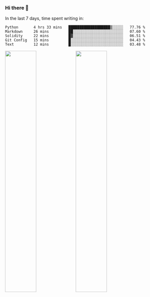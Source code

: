 ### Hi there 👋

In the last 7 days, time spent writing in:

<!--START_SECTION:waka-->
```text
Python       4 hrs 33 mins   ███████████████████▒░░░░░   77.76 % 
Markdown     26 mins         ██░░░░░░░░░░░░░░░░░░░░░░░   07.60 % 
Solidity     22 mins         █▓░░░░░░░░░░░░░░░░░░░░░░░   06.51 % 
Git Config   15 mins         █░░░░░░░░░░░░░░░░░░░░░░░░   04.43 % 
Text         12 mins         █░░░░░░░░░░░░░░░░░░░░░░░░   03.48 % 
```
<!--END_SECTION:waka-->

<img src="https://wakatime.com/share/@jimtje/5d0c92de-08f8-4a72-8f2f-6a9693d1e318.svg" width=45% height=45%> <img src="https://wakatime.com/share/@jimtje/501498ae-bda5-4da7-a89d-b40bcdd5556d.svg" width=45% height=45%>
